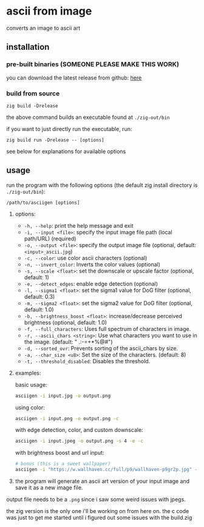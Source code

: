 # ascii from image

converts an image to ascii art

## installation

### pre-built binaries (SOMEONE PLEASE MAKE THIS WORK)

you can download the latest release from github: [here](https://github.com/seatedro/asciigen/releases/latest)

### build from source

`zig build -Drelease`

the above command builds an executable found at `./zig-out/bin`

if you want to just directly run the executable, run:

`zig build run -Drelease -- [options]`

see below for explanations for available options

## usage

run the program with the following options (the default zig install directory is `./zig-out/bin`):
   ```
   /path/to/asciigen [options]
   ```
1. options:
   - `-h, --help`: print the help message and exit
   - `-i, --input <file>`: specify the input image file path (local path/URL) (required)
   - `-o, --output <file>`: specify the output image file (optional, default: `<input>_ascii.jpg`)
   - `-c, --color`: use color ascii characters (optional)
   - `-n, --invert_color`: Inverts the color values (optional)
   - `-s, --scale <float>`: set the downscale or upscale factor (optional, default: 1)
   - `-e, --detect_edges`: enable edge detection (optional)
   - `-l, --sigma1 <float>`: set the sigma1 value for DoG filter (optional, default: 0.3)
   - `-m, --sigma2 <float>`: set the sigma2 value for DoG filter (optional, default: 1.0)
   - `-b, --brightness_boost <float>`: increase/decrease perceived brightness (optional, default: 1.0)
   - `-f, --full_characters`: Uses full spectrum of characters in image.
   - `-r, --ascii_chars <string>`: Use what characters you want to use in the image. (default: " .:-=+*%@#")
   - `-d, --sorted_ovr`: Prevents sorting of the ascii_chars by size.
   - `-a, --char_size <u8>`: Set the size of the characters. (default: 8)
   - `-t, --threshold_disabled`: Disables the threshold.

2. examples:

   basic usage:
   ```bash
   asciigen -i input.jpg -o output.png
   ```

   using color:
   ```bash
   asciigen -i input.png -o output.png -c
   ```

   with edge detection, color, and custom downscale: 
   ```bash
   asciigen -i input.jpeg -o output.png -s 4 -e -c
   ```

   with brightness boost and url input:
   ```bash
   # bonus (this is a sweet wallpaper)
   asciigen -i "https://w.wallhaven.cc/full/p9/wallhaven-p9gr2p.jpg" -o output.png -e -c-b 1.5
   ```

3. the program will generate an ascii art version of your input image and save it as a new image file.

output file needs to be a `.png` since i saw some weird issues with jpegs.

the zig version is the only one i'll be working on from here on. the c code was just to get me started until i figured out some issues with the build.zig
